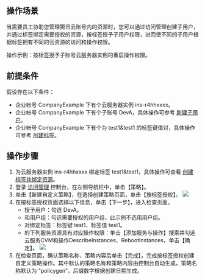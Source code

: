 ## 操作场景
当需要员工协助您管理腾讯云账号内的资源时，您可以通过访问管理创建子用户，并通过标签绑定需要授权的资源，按标签授予子用户权限，进而使不同的子用户根据标签拥有不同的云资源的访问和操作权限。

操作示例：按标签授予子账号云服务器实例的重启操作权限。

## 前提条件
假设存在以下条件：
- 企业帐号 CompanyExample 下有个云服务器实例 ins-r4hhxxxx。
- 企业帐号 CompanyExample 下有个子账号 DevA，具体操作可参考 [新建子用户](https://cloud.tencent.com/document/product/598/13674)。
- 企业帐号 CompanyExample 下有个为 test1&test1 的标签键值对，具体操作可参考 [创建标签](https://cloud.tencent.com/document/product/651/56731)。

## 操作步骤
1. 为云服务器实例 ins-r4hhxxxx 绑定标签 test1&test1，具体操作可查看 [创建标签并绑定资源](https://cloud.tencent.com/document/product/651/56731)。
2. 登录 [访问管理](https://console.cloud.tencent.com/cam/overview) 控制台，在左侧导航栏中，单击【策略】。
3. 单击【新建自定义策略】，在选择创建策略页面，单击【按标签授权】。
![](https://main.qcloudimg.com/raw/4615b60c337ece4dd833bf9a02b516ad.png)
4. 在按标签授权页面选择以下信息，单击【下一步】，进入检查页面。
	- 授予用户：勾选 DevA。
	- 和用户组：勾选需要授权的用户组，此示例不选用用户组。
	- 对绑定标签：标签键 test1、标签值 test1。
	- 的下列服务资源具有对应操作权限：单击【添加服务与操作】搜索并勾选云服务CVM和操作DescribeInstances、RebootInstances，单击【确定】。
![](https://main.qcloudimg.com/raw/78f364e6bb08ed4ae578dd68f8f7c529.png)        
5. 在检查页面，确认策略名称、策略内容后单击【完成】，完成按标签授权创建自定义策略操作。其中默认的策略名称和策略内容由控制台自动生成，策略名称默认为 "policygen"，后缀数字根据创建日期生成。





